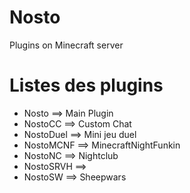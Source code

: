 # Nosto
Plugins on Minecraft server

# Listes des plugins
 - Nosto ==> Main Plugin
 - NostoCC ==> Custom Chat
 - NostoDuel ==> Mini jeu duel
 - NostoMCNF ==> MinecraftNightFunkin
 - NostoNC ==> Nightclub
 - NostoSRVH ==> 
 - NostoSW ==> Sheepwars
